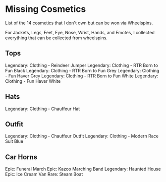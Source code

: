 Missing Cosmetics
=================

List of the 14 cosmetics that I don't own but can be won via Wheelspins.

For Jackets, Legs, Feet, Eye, Nose, Wrist, Hands, and Emotes,
I collected everything that can be collected from wheelspins.

Tops
----

Legendary: Clothing - Reindeer Jumper
Legendary: Clothing - RTR Born to Fun Black
Legendary: Clothing - RTR Born to Fun Grey
Legendary: Clothing - Fun Haver Grey
Legendary: Clothing - RTR Born to Fun White
Legendary: Clothing - Fun Haver White

Hats
----

Legendary: Clothing - Chauffeur Hat


Outfit
------

Legendary: Clothing - Chauffeur Outfit
Legendary: Clothing - Modern Race Suit Blue

Car Horns
---------

Epic: Funeral March
Epic: Kazoo Marching Band
Legendary: Haunted House
Epic: Ice Cream Van
Rare: Steam Boat
